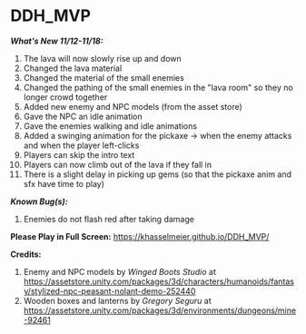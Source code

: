# DDH_MVP

***What's New 11/12-11/18:***
1. The lava will now slowly rise up and down
2. Changed the lava material
3. Changed the material of the small enemies
4. Changed the pathing of the small enemies in the "lava room" so they no longer crowd together
5. Added new enemy and NPC models (from the asset store)
6. Gave the NPC an idle animation
7. Gave the enemies walking and idle animations
8. Added a swinging animation for the pickaxe -> when the enemy attacks and when the player left-clicks
9. Players can skip the intro text
10. Players can now climb out of the lava if they fall in
11. There is a slight delay in picking up gems (so that the pickaxe anim and sfx have time to play)

***Known Bug(s):***
1. Enemies do not flash red after taking damage

**Please Play in Full Screen:** https://khasselmeier.github.io/DDH_MVP/

**Credits:**
1. Enemy and NPC models by *Winged Boots Studio* at https://assetstore.unity.com/packages/3d/characters/humanoids/fantasy/stylized-npc-peasant-nolant-demo-252440
2. Wooden boxes and lanterns by *Gregory Seguru* at https://assetstore.unity.com/packages/3d/environments/dungeons/mine-92461
